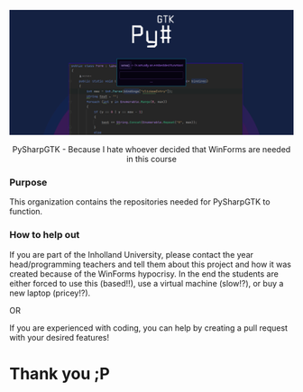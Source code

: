 
![1  Amplication main](https://github.com/PySharpGTK/Template/blob/main/Artboarda.png?raw=true)

<div align="center">
 
PySharpGTK - Because I hate whoever decided that WinForms are needed in this course

  </div>
 
### Purpose
This organization contains the repositories needed for PySharpGTK to function.  

### How to help out
If you are part of the Inholland University, please contact the year head/programming teachers and tell them about this project and how it was created because of the WinForms hypocrisy. In the end the students are either forced to use this (based!!), use a virtual machine (slow!?), or buy a new laptop (pricey!?).

OR

If you are experienced with coding, you can help by creating a pull request with your desired features!

# Thank you ;P
